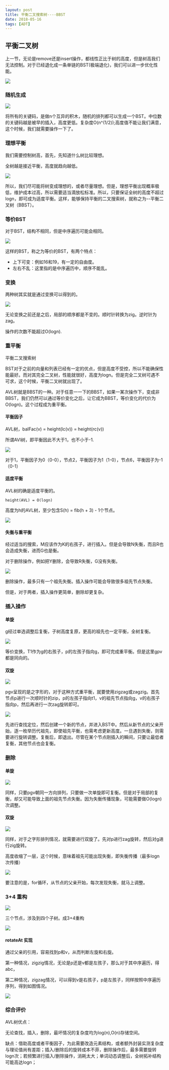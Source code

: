 ```yaml
---
layout: post
title: 平衡二叉搜索树----BBST
date: 2018-05-16
tags: [ADT]
---
```


## 平衡二叉树

上一节，无论是remove还是insert操作，都线性正比于树的高度，但是树高我们无法控制。对于已经退化成一条单链的BST(极端退化)，我们可以进一步优化性能。   

<img src="http://os310ujuc.bkt.clouddn.com/avl15.png">

### 随机生成

<img src="http://os310ujuc.bkt.clouddn.com/avl16.png">

将所有的关键码，是做n个互异的积木，随机的排列都可以生成一个BST。中位数的关键码越是被早的插入，高度更低。复杂度O(n^(1/2));高度值不能让我们满意，这个时候，我们就需要操作一下了。

### 理想平衡

我们需要控制树高，首先，先知道什么树比较理想。

全树越是接近平衡，高度就趋向越低。

<img src="http://os310ujuc.bkt.clouddn.com/avl17.png">

所以，我们尽可能将树变成理想的，或者尽量理想。但是，理想平衡出现概率极低，维护成本过高，所以需要适当滴放松标准。所以，只要保证全树的高度不超过logn，即可成为适度平衡。这样，能够保持平衡的二叉搜索树，就称之为--平衡二叉树（BBST）。

### 等价BST

对于BST，结构不相同，但是中序遍历可能会相同。

<img src="http://os310ujuc.bkt.clouddn.com/avl18.png">

这样的BST，称之为等价的BST，有两个特点：

- 上下可变：例如16和19，有一定的自由度。
- 左右不乱：这里指的是中序遍历中，顺序不能乱。

### 变换

两种树其实就是通过变换可以得到的。

<img src="http://os310ujuc.bkt.clouddn.com/avl19.png">

无论变换之前还是之后，局部的顺序都是不变的。顺时针转换为zig。逆时针为zag。

操作的次数不能超过O(logn).

### 重平衡

平衡二叉搜索树 

BST对于之前的向量和列表已经有一定的优点，但是高度不受控，所以不能确保性能最好。而对其完全二叉树，性能就很好，高度为logn。但是完全二叉树可遇不可求，这个时候，平衡二叉树就出现了。

AVL树就是BBST的一种。对于任意一一下的BBST，如果一某次操作下，变成非BBST，我们仍然可以通过等价变化之后，让它成为BBST，等价变化的代价为O(logn)。这个过程成为重平衡。

#### 平衡因子

AVL树，balFac(v) = height(lc(v)) = height(rc(v))

所谓AVl树，即平衡因此不大于1，也不小于-1.

<img src="http://os310ujuc.bkt.clouddn.com/avl20.png">

对于1，平衡因子为0（0-0），节点2，平衡因子为1（1-0），节点6，平衡因子为-1（0-1）

#### 适度平衡

AVL树的确是适度平衡的。

    height(AVL) = O(logn)

高度为h的AVL树，至少包含S(h) = fib(h + 3) - 1个节点。

<img src="http://os310ujuc.bkt.clouddn.com/avl21.png">

####  失衡与重平衡

经过适当的搜索，M应该作为K的右孩子，进行插入。但是会导致N失衡，而且R也会造成失衡，进而G也是衡。

对于删除操作，例如把Y删除，会导致R失衡，G没有失衡。

<img src="http://os310ujuc.bkt.clouddn.com/avl22.png">

删除操作，最多只有一个祖先失衡。插入操作可能会导致很多祖先节点失衡。

但是，对于两者，插入操作更简单，删除却更复杂。

### 插入操作

#### 单旋

g经过单选调整后复衡，子树高度复原，更高的祖先也一定平衡，全树复衡。

<img src="http://os310ujuc.bkt.clouddn.com/avl23.png">

等价变换，T1作为g的右孩子，p的左孩子指向g，即可完成重平衡。但是这里gpv都是同向的。

#### 双旋

<img src="http://os310ujuc.bkt.clouddn.com/avl24.png">

pgv呈现的是之字形的，对于这种方式重平衡，就要使用zigzag或zagzig。首先节点p进行一次顺时针的zip，p的左孩子指向t1，v的祖先节点指向g，v的右孩子指向p，然后再进行一次zag旋转即可。

<img src="http://os310ujuc.bkt.clouddn.com/avl25.png">

先进行查找定位，然后创建一个新的节点，并进入BST中。然后从新节点的父亲开始，逐一枚举历代祖先，即使祖先平衡，也需考虑更新高度。一旦遇到失衡，则需要进行旋转调整。复衡后，即退出。尽管在某个节点刚插入的瞬间，只要让最低者复衡，其他节点也会复衡。

### 删除

#### 单旋

<img src="http://os310ujuc.bkt.clouddn.com/avl26.png">

同样，只要pgv朝同一方向排列，只要做一次单旋即可复衡。但是对于局部的复衡，却又可能导致上面的祖先节点失衡。因为失衡传播现象，可能需要做O(logn)次调整。

#### 双旋

<img src="http://os310ujuc.bkt.clouddn.com/avl27.png">

同样，对于之字形排列情况，就需要进行双旋了。先对p进行zag旋转，然后对g进行zig旋转。

高度收缩了一层，这个时候，意味着祖先可能出现失衡，即失衡传播（最多logn次传播）

<img src="http://os310ujuc.bkt.clouddn.com/avl28.png">

要注意的是，for循环，从节点的父亲开始，每次发现失衡，就马上调整。


### 3+4 重构

<img src="http://os310ujuc.bkt.clouddn.com/avl29.png">

三个节点，涉及到四个子树。成3+4重构

<img src="http://os310ujuc.bkt.clouddn.com/avl30.png">

#### rotateAt 实现

通过父亲的引用，容易找到p和v，从而判断左旋和右旋。

第一种情况，zigzig情况，无论是p还是v都是左孩子，那么对于其中序遍历，得abc，

第二种情况，zigzag情况，可以得到v是右孩子，p是左孩子，同样按照中序遍历序列，得到如图情况。

<img src="http://os310ujuc.bkt.clouddn.com/avl31.png">

### 综合评价

AVL树优点：

无论查找，插入，删除，最坏情况的复杂度均为log(n),O(n)存储空间。

缺点：借助高度或者平衡因子，为此需要改造元素结构，或者额外封装实测复杂度与理论值尚有差距；插入/删除后的旋转成本不菲，删除操作后，最多需要旋转logn次；若频繁进行插入/删除操作，消耗太大；单词动态调整后，全树拓补结构可能高达logn；